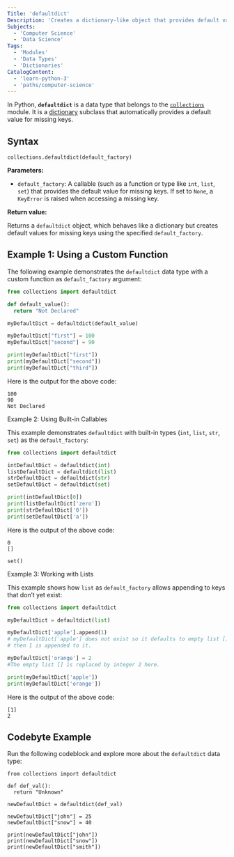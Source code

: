 ```yaml
---
Title: 'defaultdict'
Description: 'Creates a dictionary-like object that provides default values for missing keys.'
Subjects:
  - 'Computer Science'
  - 'Data Science'
Tags:
  - 'Modules'
  - 'Data Types'
  - 'Dictionaries'
CatalogContent:
  - 'learn-python-3'
  - 'paths/computer-science'
---
```


In Python, **`defaultdict`** is a data type that belongs to the [`collections`](https://www.codecademy.com/resources/docs/python/collections-module) module. It is a [dictionary](https://www.codecademy.com/resources/docs/python/dictionaries) subclass that automatically provides a default value for missing keys.

## Syntax

```pseudo
collections.defaultdict(default_factory)
```

**Parameters:**

- `default_factory`: A callable (such as a function or type like `int`, `list`, `set`) that provides the default value for missing keys. If set to `None`, a `KeyError` is raised when accessing a missing key.

**Return value:**

Returns a `defaultdict` object, which behaves like a dictionary but creates default values for missing keys using the specified `default_factory`.

## Example 1: Using a Custom Function

The following example demonstrates the `defaultdict` data type with a custom function as `default_factory` argument:

```py
from collections import defaultdict

def default_value():
  return "Not Declared"

myDefaultDict = defaultdict(default_value)

myDefaultDict["first"] = 100
myDefaultDict["second"] = 90

print(myDefaultDict["first"])
print(myDefaultDict["second"])
print(myDefaultDict["third"])
```

Here is the output for the above code:

```shell
100
90
Not Declared
```

Example 2: Using Built-in Callables

This example demonstrates `defaultdict` with built-in types (`int`, `list`, `str`, `set`) as the `default_factory`:

```py
from collections import defaultdict

intDefaultDict = defaultdict(int)
listDefaultDict = defaultdict(list)
strDefaultDict = defaultdict(str)
setDefaultDict = defaultdict(set)

print(intDefaultDict[0])
print(listDefaultDict['zero'])
print(strDefaultDict['0'])
print(setDefaultDict['a'])
```

Here is the output of the above code:

```shell
0
[]

set()
```

Example 3: Working with Lists

This example shows how `list` as `default_factory` allows appending to keys that don’t yet exist:

```py
from collections import defaultdict

myDefaultDict = defaultdict(list)

myDefaultDict['apple'].append(1)
# myDefaultDict['apple'] does not exist so it defaults to empty list [],
# then 1 is appended to it.

myDefaultDict['orange'] = 2
#The empty list [] is replaced by integer 2 here.

print(myDefaultDict['apple'])
print(myDefaultDict['orange'])
```

Here is the output of the above code:

```shell
[1]
2
```

## Codebyte Example

Run the following codeblock and explore more about the `defaultdict` data type:

```codebyte/python
from collections import defaultdict

def def_val():
  return "Unknown"

newDefaultDict = defaultdict(def_val)

newDefaultDict["john"] = 25
newDefaultDict["snow"] = 40

print(newDefaultDict["john"])
print(newDefaultDict["snow"])
print(newDefaultDict["smith"])
```
